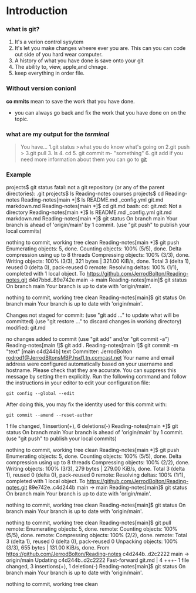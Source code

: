 # Introduction

 ### what is git? 

1. It's a verion control sysytem
2. It's let you make changes wheere ever you are. This can you can code out side of you hard wear computer.
3. A history of what you have done is save onto your git
4. The ability to, view, apple,and chnage.
5. keep everything in order file.

### Without version conionl

 **co
 mmits** mean to save the work that you have done.
   - you can always go back and fix the work that you have done on on the topic.

### what are my output for the ***terminal*** 
> You have...
    1.git status >what you do know what's going on 
    2.git push  > 
    3.git pull 
    3. ls 
    4. cd 
    5. git commit m- "something"
    6. git add 
if you need more information about them you can go to [git](https://blog.udemy.com/git-tutorial-a-comprehensive-guide/)
### Example

projects$ git status 
fatal: not a git repository (or any of the parent directories): .git
projects$ ls 
Reading-notes   courses
projects$ cd Reading-notes
Reading-notes[main *]$ ls 
README.md       _config.yml     git.md          markdown.md
Reading-notes[main *]$ cd git.md
bash: cd: git.md: Not a directory
Reading-notes[main *]$ ls 
README.md       _config.yml     git.md          markdown.md
Reading-notes[main *]$ git status 
On branch main
Your branch is ahead of 'origin/main' by 1 commit.
  (use "git push" to publish your local commits)

nothing to commit, working tree clean
Reading-notes[main *]$ git push
Enumerating objects: 5, done.
Counting objects: 100% (5/5), done.
Delta compression using up to 8 threads
Compressing objects: 100% (3/3), done.
Writing objects: 100% (3/3), 321 bytes | 321.00 KiB/s, done.
Total 3 (delta 1), reused 0 (delta 0), pack-reused 0
remote: Resolving deltas: 100% (1/1), completed with 1 local object.
To https://github.com/JerrodBolton/Reading-notes.git
   d4d7bbd..89e742e  main -> main
Reading-notes[main]$ git status                                  On branch main
Your branch is up to date with 'origin/main'.

nothing to commit, working tree clean
Reading-notes[main]$ git status 
On branch main
Your branch is up to date with 'origin/main'.

Changes not staged for commit:
  (use "git add <file>..." to update what will be committed)
  (use "git restore <file>..." to discard changes in working directory)
        modified:   git.md

no changes added to commit (use "git add" and/or "git commit -a")
Reading-notes[main !]$ git add .
Reading-notes[main !]$ git commit -m "text"
[main c4d244b] text
 Committer: JerrodBolton <rodrod1@JerrodBltonsMBP.hsd1.tn.comcast.net>
Your name and email address were configured automatically based
on your username and hostname. Please check that they are accurate.
You can suppress this message by setting them explicitly. Run the
following command and follow the instructions in your editor to edit
your configuration file:

    git config --global --edit

After doing this, you may fix the identity used for this commit with:

    git commit --amend --reset-author

 1 file changed, 1 insertion(+), 6 deletions(-)
Reading-notes[main *]$ git status 
On branch main
Your branch is ahead of 'origin/main' by 1 commit.
  (use "git push" to publish your local commits)

nothing to commit, working tree clean
Reading-notes[main *]$ git push
Enumerating objects: 5, done.
Counting objects: 100% (5/5), done.
Delta compression using up to 8 threads
Compressing objects: 100% (2/2), done.
Writing objects: 100% (3/3), 279 bytes | 279.00 KiB/s, done.
Total 3 (delta 1), reused 0 (delta 0), pack-reused 0
remote: Resolving deltas: 100% (1/1), completed with 1 local object.
To https://github.com/JerrodBolton/Reading-notes.git
   89e742e..c4d244b  main -> main
Reading-notes[main]$ git status 
On branch main
Your branch is up to date with 'origin/main'.

nothing to commit, working tree clean
Reading-notes[main]$ git status
On branch main
Your branch is up to date with 'origin/main'.

nothing to commit, working tree clean
Reading-notes[main]$ git pull
remote: Enumerating objects: 5, done.
remote: Counting objects: 100% (5/5), done.
remote: Compressing objects: 100% (2/2), done.
remote: Total 3 (delta 1), reused 0 (delta 0), pack-reused 0
Unpacking objects: 100% (3/3), 655 bytes | 131.00 KiB/s, done.
From https://github.com/JerrodBolton/Reading-notes
   c4d244b..d2c2222  main       -> origin/main
Updating c4d244b..d2c2222
Fast-forward
 git.md | 4 +++-
 1 file changed, 3 insertions(+), 1 deletion(-)
Reading-notes[main]$ git status
On branch main
Your branch is up to date with 'origin/main'.

nothing to commit, working tree clean